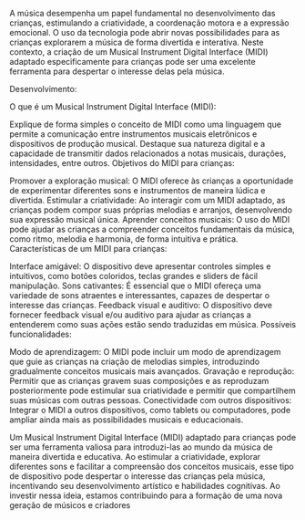 A música desempenha um papel fundamental no desenvolvimento das crianças, estimulando a criatividade, a coordenação motora e a expressão emocional. O uso da tecnologia pode abrir novas possibilidades para as crianças explorarem a música de forma divertida e interativa. Neste contexto, a criação de um Musical Instrument Digital Interface (MIDI) adaptado especificamente para crianças pode ser uma excelente ferramenta para despertar o interesse delas pela música.

Desenvolvimento:

O que é um Musical Instrument Digital Interface (MIDI):

Explique de forma simples o conceito de MIDI como uma linguagem que permite a comunicação entre instrumentos musicais eletrônicos e dispositivos de produção musical.
Destaque sua natureza digital e a capacidade de transmitir dados relacionados a notas musicais, durações, intensidades, entre outros.
Objetivos do MIDI para crianças:

Promover a exploração musical: O MIDI oferece às crianças a oportunidade de experimentar diferentes sons e instrumentos de maneira lúdica e divertida.
Estimular a criatividade: Ao interagir com um MIDI adaptado, as crianças podem compor suas próprias melodias e arranjos, desenvolvendo sua expressão musical única.
Aprender conceitos musicais: O uso do MIDI pode ajudar as crianças a compreender conceitos fundamentais da música, como ritmo, melodia e harmonia, de forma intuitiva e prática.
Características de um MIDI para crianças:

Interface amigável: O dispositivo deve apresentar controles simples e intuitivos, como botões coloridos, teclas grandes e sliders de fácil manipulação.
Sons cativantes: É essencial que o MIDI ofereça uma variedade de sons atraentes e interessantes, capazes de despertar o interesse das crianças.
Feedback visual e auditivo: O dispositivo deve fornecer feedback visual e/ou auditivo para ajudar as crianças a entenderem como suas ações estão sendo traduzidas em música.
Possíveis funcionalidades:

Modo de aprendizagem: O MIDI pode incluir um modo de aprendizagem que guie as crianças na criação de melodias simples, introduzindo gradualmente conceitos musicais mais avançados.
Gravação e reprodução: Permitir que as crianças gravem suas composições e as reproduzam posteriormente pode estimular sua criatividade e permitir que compartilhem suas músicas com outras pessoas.
Conectividade com outros dispositivos: Integrar o MIDI a outros dispositivos, como tablets ou computadores, pode ampliar ainda mais as possibilidades musicais e educacionais.


Um Musical Instrument Digital Interface (MIDI) adaptado para crianças pode ser uma ferramenta valiosa para introduzi-las ao mundo da música de maneira divertida e educativa. Ao estimular a criatividade, explorar diferentes sons e facilitar a compreensão dos conceitos musicais, esse tipo de dispositivo pode despertar o interesse das crianças pela música, incentivando seu desenvolvimento artístico e habilidades cognitivas. Ao investir nessa ideia, estamos contribuindo para a formação de uma nova geração de músicos e criadores
